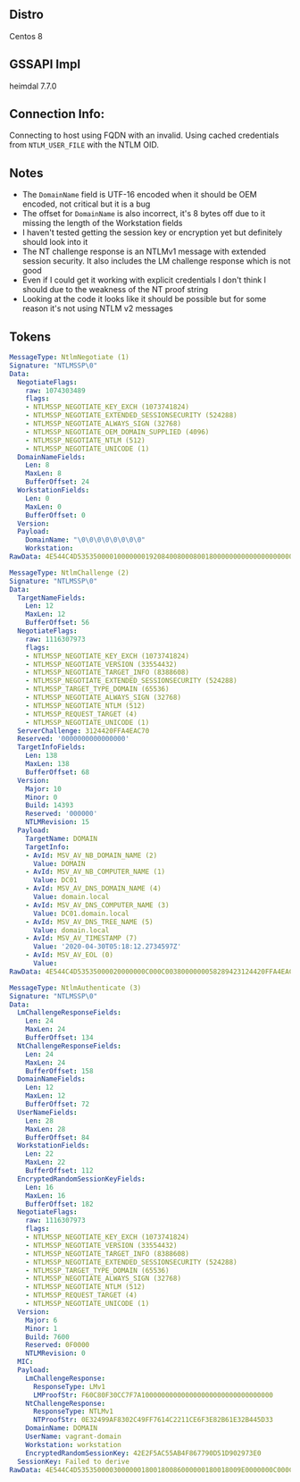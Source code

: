 ## Distro

Centos 8


## GSSAPI Impl

heimdal 7.7.0


## Connection Info:

Connecting to host using FQDN with an invalid. Using cached credentials from `NTLM_USER_FILE` with the NTLM OID.


## Notes

* The `DomainName` field is UTF-16 encoded when it should be OEM encoded, not critical but it is a bug
* The offset for `DomainName` is also incorrect, it's 8 bytes off due to it missing the length of the Workstation fields
* I haven't tested getting the session key or encryption yet but definitely should look into it
* The NT challenge response is an NTLMv1 message with extended session security. It also includes the LM challenge response which is not good
* Even if I could get it working with explicit credentials I don't think I should due to the weakness of the NT proof string
* Looking at the code it looks like it should be possible but for some reason it's not using NTLM v2 messages


## Tokens

```yaml
MessageType: NtlmNegotiate (1)
Signature: "NTLMSSP\0"
Data:
  NegotiateFlags:
    raw: 1074303489
    flags:
    - NTLMSSP_NEGOTIATE_KEY_EXCH (1073741824)
    - NTLMSSP_NEGOTIATE_EXTENDED_SESSIONSECURITY (524288)
    - NTLMSSP_NEGOTIATE_ALWAYS_SIGN (32768)
    - NTLMSSP_NEGOTIATE_OEM_DOMAIN_SUPPLIED (4096)
    - NTLMSSP_NEGOTIATE_NTLM (512)
    - NTLMSSP_NEGOTIATE_UNICODE (1)
  DomainNameFields:
    Len: 8
    MaxLen: 8
    BufferOffset: 24
  WorkstationFields:
    Len: 0
    MaxLen: 0
    BufferOffset: 0
  Version:
  Payload:
    DomainName: "\0\0\0\0\0\0\0\0"
    Workstation:
RawData: 4E544C4D535350000100000001920840080008001800000000000000000000005400450053005400
```

```yaml
MessageType: NtlmChallenge (2)
Signature: "NTLMSSP\0"
Data:
  TargetNameFields:
    Len: 12
    MaxLen: 12
    BufferOffset: 56
  NegotiateFlags:
    raw: 1116307973
    flags:
    - NTLMSSP_NEGOTIATE_KEY_EXCH (1073741824)
    - NTLMSSP_NEGOTIATE_VERSION (33554432)
    - NTLMSSP_NEGOTIATE_TARGET_INFO (8388608)
    - NTLMSSP_NEGOTIATE_EXTENDED_SESSIONSECURITY (524288)
    - NTLMSSP_TARGET_TYPE_DOMAIN (65536)
    - NTLMSSP_NEGOTIATE_ALWAYS_SIGN (32768)
    - NTLMSSP_NEGOTIATE_NTLM (512)
    - NTLMSSP_REQUEST_TARGET (4)
    - NTLMSSP_NEGOTIATE_UNICODE (1)
  ServerChallenge: 3124420FFA4EAC70
  Reserved: '0000000000000000'
  TargetInfoFields:
    Len: 138
    MaxLen: 138
    BufferOffset: 68
  Version:
    Major: 10
    Minor: 0
    Build: 14393
    Reserved: '000000'
    NTLMRevision: 15
  Payload:
    TargetName: DOMAIN
    TargetInfo:
    - AvId: MSV_AV_NB_DOMAIN_NAME (2)
      Value: DOMAIN
    - AvId: MSV_AV_NB_COMPUTER_NAME (1)
      Value: DC01
    - AvId: MSV_AV_DNS_DOMAIN_NAME (4)
      Value: domain.local
    - AvId: MSV_AV_DNS_COMPUTER_NAME (3)
      Value: DC01.domain.local
    - AvId: MSV_AV_DNS_TREE_NAME (5)
      Value: domain.local
    - AvId: MSV_AV_TIMESTAMP (7)
      Value: '2020-04-30T05:18:12.2734597Z'
    - AvId: MSV_AV_EOL (0)
      Value:
RawData: 4E544C4D53535000020000000C000C0038000000058289423124420FFA4EAC7000000000000000008A008A00440000000A0039380000000F44004F004D00410049004E0002000C0044004F004D00410049004E000100080044004300300031000400180064006F006D00610069006E002E006C006F00630061006C000300220044004300300031002E0064006F006D00610069006E002E006C006F00630061006C000500180064006F006D00610069006E002E006C006F00630061006C000700080005BC78BEAE1ED60100000000
```

```yaml
MessageType: NtlmAuthenticate (3)
Signature: "NTLMSSP\0"
Data:
  LmChallengeResponseFields:
    Len: 24
    MaxLen: 24
    BufferOffset: 134
  NtChallengeResponseFields:
    Len: 24
    MaxLen: 24
    BufferOffset: 158
  DomainNameFields:
    Len: 12
    MaxLen: 12
    BufferOffset: 72
  UserNameFields:
    Len: 28
    MaxLen: 28
    BufferOffset: 84
  WorkstationFields:
    Len: 22
    MaxLen: 22
    BufferOffset: 112
  EncryptedRandomSessionKeyFields:
    Len: 16
    MaxLen: 16
    BufferOffset: 182
  NegotiateFlags:
    raw: 1116307973
    flags:
    - NTLMSSP_NEGOTIATE_KEY_EXCH (1073741824)
    - NTLMSSP_NEGOTIATE_VERSION (33554432)
    - NTLMSSP_NEGOTIATE_TARGET_INFO (8388608)
    - NTLMSSP_NEGOTIATE_EXTENDED_SESSIONSECURITY (524288)
    - NTLMSSP_TARGET_TYPE_DOMAIN (65536)
    - NTLMSSP_NEGOTIATE_ALWAYS_SIGN (32768)
    - NTLMSSP_NEGOTIATE_NTLM (512)
    - NTLMSSP_REQUEST_TARGET (4)
    - NTLMSSP_NEGOTIATE_UNICODE (1)
  Version:
    Major: 6
    Minor: 1
    Build: 7600
    Reserved: 0F0000
    NTLMRevision: 0
  MIC:
  Payload:
    LmChallengeResponse:
      ResponseType: LMv1
      LMProofStr: F60C80F30CC7F7A100000000000000000000000000000000
    NtChallengeResponse:
      ResponseType: NTLMv1
      NTProofStr: 0E32499AF8302C49FF7614C2211CE6F3E82B61E32B445D33
    DomainName: DOMAIN
    UserName: vagrant-domain
    Workstation: workstation
    EncryptedRandomSessionKey: 42E2F5AC55AB4F867790D51D902973E0
  SessionKey: Failed to derive
RawData: 4E544C4D53535000030000001800180086000000180018009E0000000C000C00480000001C001C0054000000160016007000000010001000B6000000058289420601B01D0F00000044004F004D00410049004E00760061006700720061006E0074002D0064006F006D00610069006E0077006F0072006B00730074006100740069006F006E00F60C80F30CC7F7A1000000000000000000000000000000000E32499AF8302C49FF7614C2211CE6F3E82B61E32B445D3342E2F5AC55AB4F867790D51D902973E0
```